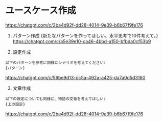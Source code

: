

# ユースケース作成


https://chatgpt.com/c/2ba4d92f-dd28-4014-9e39-b6b67f9fe176

1. パターン作成
{新たなパターンを作ってほしい。水平思考で10件考えて。}
https://chatgpt.com/c/a5e39e10-ca46-4bbd-a150-bfbda0cf53b9

2. 設定作成
```
以下のパターンを参考に同様にシナリオを考えてください:
{パターン}

```
https://chatgpt.com/c/59be9d13-dc5a-492a-a425-da7a0d5d3160


3. 文章作成
```
以下の設定についても同様に、物語の文章を考えてほしい:
{上の設定}
```
https://chatgpt.com/c/2ba4d92f-dd28-4014-9e39-b6b67f9fe176